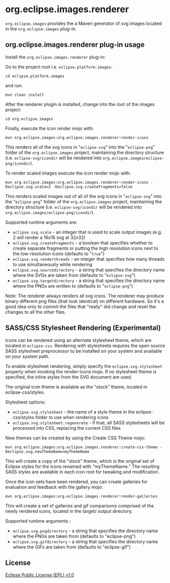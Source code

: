 org.eclipse.images.renderer
==============================

`org.eclipse.images` provides the a Maven generator of svg images located in the `org.eclipse.images` plug-in.

org.eclipse.images.renderer plug-in usage
--------------------------------------------

Install the `org.eclipse.images.renderer` plug-in:

Go to the project root i.e. `eclipse.platform.images`:

```
cd eclipse.platform.images
```

and run:

```
mvn clean install
```

After the renderer plugin is installed, change into the root of the images project:

```
cd org.eclipse.images
```

Finally, execute the icon render mojo with:

```
mvn org.eclipse.images:org.eclipse.images.renderer:render-icons
```

This renders all of the svg icons in "`eclipse-svg`" into the "`eclipse-png`" folder of the `org.eclipse.images` project, maintaining the directory structure (i.e. `eclipse-svg/icondir` will be rendered into `org.eclipse.images/eclipse-png/icondir`).

To render scaled images execute the icon render mojo with:

```
mvn org.eclipse.images:org.eclipse.images.renderer:render-icons -Declipse.svg.scale=2 -Declipse.svg.createFragments=false
```

This renders scaled images out of all of the svg icons in "`eclipse-svg`" into the "`eclipse-png`" folder of the `org.eclipse.images` project, maintaining the directory structure (i.e. `eclipse-svg/icondir` will be rendered into `org.eclipse.images/eclipse-png/icondir`).

Supported runtime arguments are:

* `eclipse.svg.scale`           - an integer that is used to scale output images (e.g. 2 will render a 16x16 svg at 32x32)
* `eclipse.svg.createFragments`  - a boolean that specifies whether to create separate fragments or putting the high resolution icons next to the low-resolution icons (defaults to "`true`")
* `eclipse.svg.renderthreads`    - an integer that specifies how many threads to use simultaneously while rendering
* `eclipse.svg.sourcedirectory`  - a string that specifies the directory name where the SVGs are taken from (defaults to "`eclipse-svg`")
* `eclipse.svg.targetdirectory`  - a string that specifies the directory name where the PNGs are written to (defaults to "`eclipse-png`")

Note: The renderer always renders all svg icons. The renderer may produce binary different png files (that look identical) on different hardware. So it's a good idea only to commit the files that "really" did change and reset the changes to all the other files.


## SASS/CSS Stylesheet Rendering (Experimental)

Icons can be rendered using an alternate stylesheet theme, which are located in `eclipse-css`. Rendering with stylesheets
requires the open source SASS stylesheet preprocessor to be installed on your system and available on your system path.

To enable stylesheet rendering, simply specify the `eclipse.svg.stylesheet` property when invoking the render-icons mojo.
If no stylesheet theme is specified, the inline styles from the SVG document are used.

The original icon theme is available as the "stock" theme, located in eclipse-css/styles.

Stylesheet options:

* `eclipse.svg.stylesheet` - the name of a style theme in the eclipse-css/styles folder to use when rendering icons
* `eclipse.svg.stylesheet.regenerate` - if true, all SASS stylesheets will be processed into CSS, replacing the current CSS files

New themes can be created by using the Create CSS Theme mojo:

```
mvn org.eclipse.images:org.eclipse.images.renderer:create-css-theme -Declipse.svg.newThemeName=myThemeName
```

This will create a copy of the "stock" theme, which is the original set of Eclipse styles for the icons renamed with
"myThemeName." The resulting SASS styles are available in each icon root for tweaking and modification.

Once the icon sets have been rendered, you can create galleries for evaluation and feedback with the gallery mojo:

```
mvn org.eclipse.images:org.eclipse.images.renderer:render-galleries
```

This will create a set of galleries and gif comparisons comprised of the newly rendered icons, located in the target/ output directory.

Supported runtime arguments :

* `eclipse.svg.pngdirectory` - a string that specifies the directory name where the PNGs are taken from (defaults to "eclipse-png")
* `eclipse.svg.gifdirectory` - a string that specifies the directory name where the GIFs are taken from (defaults to "eclipse-gif")

License
-------

[Eclipse Public License (EPL) v1.0][2]

[1]: http://wiki.eclipse.org/Platform_UI
[2]: http://wiki.eclipse.org/EPL
[3]: https://bugs.eclipse.org/493994